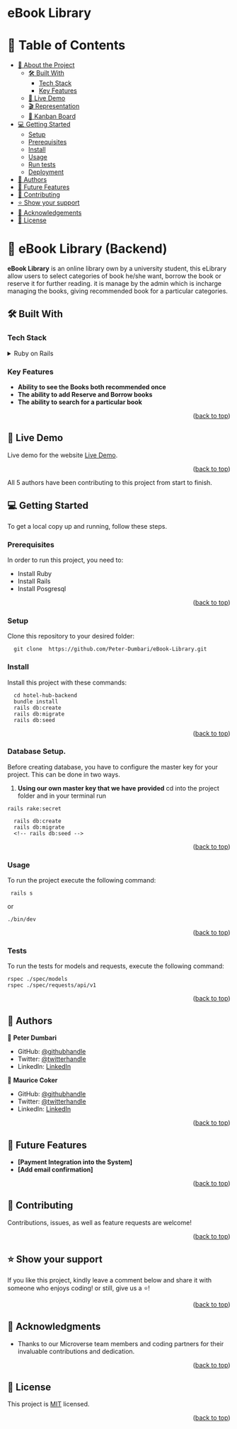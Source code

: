 # eBook Library

<a id="readme-top"></a>

# 📗 Table of Contents

- [📖 About the Project](#about-project)
  - [🛠 Built With](#built-with)
    - [Tech Stack](#tech-stack)
    - [Key Features](#key-features)
  - [🚀 Live Demo](#live-demo)
  - [🎬 Representation](#representation)
  - [🧮 Kanban Board](#kanban-board)
- [💻 Getting Started](#getting-started)
  - [Setup](#setup)
  - [Prerequisites](#prerequisites)
  - [Install](#install)
  - [Usage](#usage)
  - [Run tests](#run-tests)
  - [Deployment](#triangular_flag_on_post-deployment)
- [👥 Authors](#authors)
- [🔭 Future Features](#future-features)
- [🤝 Contributing](#contributing)
- [⭐️ Show your support](#support)
- [🙏 Acknowledgements](#acknowledgements)
- [📝 License](#license)

<!-- PROJECT DESCRIPTION -->

# 📖 eBook Library (Backend) <a id="about-project"></a>

**eBook Library** is an online library own by a university student, this eLibrary allow users to select categories of book he/she want, borrow the book or reserve it for further reading. it is manage by the admin which is incharge managing the books, giving recommended book for a particular categories.

## 🛠 Built With <a id="built-with"></a>

### Tech Stack <a id="tech-stack"></a>

<details>
  <summary>Ruby on Rails</summary>
  <ul>
    <li><a>https://rubyonrails.org/</a></li>   
  </ul>
</details>

<!-- Features -->

### Key Features <a id="key-features"></a>

- **Ability to see the Books both recommended once**
- **The ability to add Reserve and Borrow books**
- **The ability to search for a particular book**

<p align="right">(<a href="#readme-top">back to top</a>)</p>

## 🚀 Live Demo <a id="live-demo"></a>

Live demo for the website [Live Demo](https://virtual-library-88xi.onrender.com).

<p align="right">(<a href="#readme-top">back to top</a>)</p>

All 5 authors have been contributing to this project from start to finish.

<!-- GETTING STARTED -->

## 💻 Getting Started <a id="getting-started"></a>

To get a local copy up and running, follow these steps.

### Prerequisites

In order to run this project, you need to:

- Install Ruby
- Install Rails
- Install Posgresql
<p align="right">(<a href="#readme-top">back to top</a>)</p>

### Setup

Clone this repository to your desired folder:

```
  git clone  https://github.com/Peter-Dumbari/eBook-Library.git
```

### Install

Install this project with these commands:

```
  cd hotel-hub-backend
  bundle install
  rails db:create
  rails db:migrate
  rails db:seed
```

<p align="right">(<a href="#readme-top">back to top</a>)</p>

### Database Setup.

Before creating database, you have to configure the master key for your project. This can be done in two ways.

1. **Using our own master key that we have provided**
   cd into the project folder and in your terminal run

```
rails rake:secret

```

<!-- - This command will generate a master.key file and inside that file replace the key with the one shown below.

**[f387ccf0b4eebd334dc8725a1cb9573]**

- Proceed to creating db.

2. **Generating your own master Key**

- Remove config/master.key and config/credentials.yml.enc if they exist.
- Run in the terminal: EDITOR=code rails credentials:edit
- Close the editor that opens.
- This command will create a new master.key and credentials.yml.enc if they do not exist.

- After this proceed to creating db with: -->

```
  rails db:create
  rails db:migrate
  <!-- rails db:seed -->
```

<p align="right">(<a href="#readme-top">back to top</a>)</p>

### Usage

To run the project execute the following command:

```
 rails s
```

or

```
./bin/dev
```

<p align="right">(<a href="#readme-top">back to top</a>)</p>

### Tests <a id="run-tests"></a>

To run the tests for models and requests, execute the following command:

```
rspec ./spec/models
rspec ./spec/requests/api/v1

```

<p align="right">(<a href="#readme-top">back to top</a>)</p>

<!-- AUTHORS -->

## 👥 Authors <a id="authors"></a>

👤 **Peter Dumbari**

- GitHub: [@githubhandle](https://github.com/Peter-Dumbari)
- Twitter: [@twitterhandle](https://twitter.com/PeterDumbari)
- LinkedIn: [LinkedIn](https://www.linkedin.com/in/peterdumbari/)

👤 **Maurice Coker**

- GitHub: [@githubhandle](https://github.com/coker2019)
- Twitter: [@twitterhandle](https://twitter.com/)
- LinkedIn: [LinkedIn](https://www.linkedin.com/in/)

<p align="right">(<a href="#readme-top">back to top</a>)</p>

## 🔭 Future Features <a id="future-features"></a>

- **[Payment Integration into the System]**
- **[Add email confirmation]**

<p align="right">(<a href="#readme-top">back to top</a>)</p>

<!-- CONTRIBUTING -->

## 🤝 Contributing <a id="contributing"></a>

Contributions, issues, as well as feature requests are welcome!

<!-- Feel free to check the [issues page](https://github.com/ProgramKingAbel/hotel-hub-frontend/issues). -->

<p align="right">(<a href="#readme-top">back to top</a>)</p>

<!-- SUPPORT -->

## ⭐️ Show your support <a id="support"></a>

If you like this project, kindly leave a comment below and share it with
someone who enjoys coding! or still, give us a ⭐️!

<p align="right">(<a href="#readme-top">back to top</a>)</p>

<!-- ACKNOWLEDGEMENTS -->

## 🙏 Acknowledgments <a id="acknowledgements"></a>

- Thanks to our Microverse team members and coding partners for their invaluable contributions and dedication.

<p align="right">(<a href="#readme-top">back to top</a>)</p>

<!-- LICENSE -->

## 📝 License <a id="license"></a>

This project is [MIT](./LICENSE) licensed.

<p align="right">(<a href="#readme-top">back to top</a>)</p>
